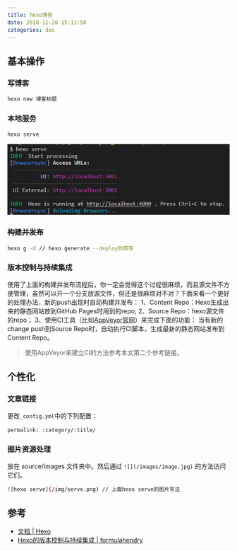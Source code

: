 ```yaml
---
title: hexo博客
date: 2018-11-26 15:11:58
categories: doc
---
```


## 基本操作

### 写博客

```bash
hexo new 博客标题
```

### 本地服务
```bash
hexo serve
```

![serve](../images/2018/serve.png)

### ~~构建并发布~~

```bash
hexo g -d // hexo generate --deploy的简写
```

### 版本控制与持续集成
使用了上面的构建并发布流程后，你一定会觉得这个过程很麻烦，而且源文件不方便管理，虽然可以开一个分支放源文件，但还是很麻烦对不对？下面来看一个更好的处理办法，新的push出现时自动构建并发布：
1、Content Repo：Hexo生成出来的静态网站放到GitHub Pages时用到的repo;
2、Source Repo：hexo源文件的repo；
3、使用CI工具（比如[AppVeyor官网](https://www.appveyor.com/)）来完成下面的功能：
当有新的change push到Source Repo时，自动执行CI脚本，生成最新的静态网站发布到Content Repo。

> 使用AppVeyor来建立CI的方法参考本文第二个参考链接。

## 个性化

### 文章链接
更改`_config.yml`中的下列配置：

```bash
permalink: :category/:title/
```

### 图片资源处理
放在 source/images 文件夹中。然后通过 `![](/images/image.jpg)` 的方法访问它们。

```bash
![hexo serve](/img/serve.png) // 上面hexo serve的图片写法
```

## 参考
- [文档 | Hexo](https://hexo.io/zh-cn/docs/)
- [Hexo的版本控制与持续集成 | formulahendry](https://formulahendry.github.io/2016/12/04/hexo-ci/)

